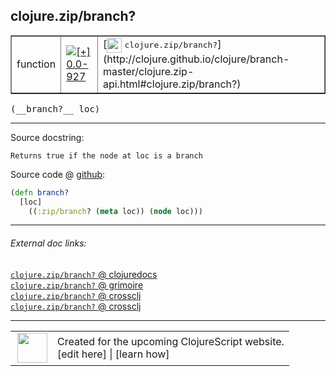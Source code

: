 ## clojure.zip/branch?



 <table border="1">
<tr>
<td>function</td>
<td><a href="https://github.com/cljsinfo/cljs-api-docs/tree/0.0-927"><img valign="middle" alt="[+] 0.0-927" title="Added in 0.0-927" src="https://img.shields.io/badge/+-0.0--927-lightgrey.svg"></a> </td>
<td>
[<img height="24px" valign="middle" src="http://i.imgur.com/1GjPKvB.png"> <samp>clojure.zip/branch?</samp>](http://clojure.github.io/clojure/branch-master/clojure.zip-api.html#clojure.zip/branch?)
</td>
</tr>
</table>


 <samp>
(__branch?__ loc)<br>
</samp>

---





Source docstring:

```
Returns true if the node at loc is a branch
```


Source code @ [github](https://github.com/clojure/clojurescript/blob/r2755/src/cljs/clojure/zip.cljs#L64-L67):

```clj
(defn branch?
  [loc]
    ((:zip/branch? (meta loc)) (node loc)))
```

<!--
Repo - tag - source tree - lines:

 <pre>
clojurescript @ r2755
└── src
    └── cljs
        └── clojure
            └── <ins>[zip.cljs:64-67](https://github.com/clojure/clojurescript/blob/r2755/src/cljs/clojure/zip.cljs#L64-L67)</ins>
</pre>

-->

---



###### External doc links:

[`clojure.zip/branch?` @ clojuredocs](http://clojuredocs.org/clojure.zip/branch_q)<br>
[`clojure.zip/branch?` @ grimoire](http://conj.io/store/v1/org.clojure/clojure/1.7.0-beta3/clj/clojure.zip/branch%3F/)<br>
[`clojure.zip/branch?` @ crossclj](http://crossclj.info/fun/clojure.zip/branch%3F.html)<br>
[`clojure.zip/branch?` @ crossclj](http://crossclj.info/fun/clojure.zip.cljs/branch%3F.html)<br>

---

 <table>
<tr><td>
<img valign="middle" align="right" width="48px" src="http://i.imgur.com/Hi20huC.png">
</td><td>
Created for the upcoming ClojureScript website.<br>
[edit here] | [learn how]
</td></tr></table>

[edit here]:https://github.com/cljsinfo/cljs-api-docs/blob/master/cljsdoc/clojure.zip_branchQMARK.cljsdoc
[learn how]:https://github.com/cljsinfo/cljs-api-docs/wiki/cljsdoc-files

<!--

This information was too distracting to show to readers, but I'll leave it
commented here since it is helpful to:

- pretty-print the data used to generate this document
- and show how to retrieve that data



The API data for this symbol:

```clj
{:ns "clojure.zip",
 :name "branch?",
 :signature ["[loc]"],
 :history [["+" "0.0-927"]],
 :type "function",
 :full-name-encode "clojure.zip_branchQMARK",
 :source {:code "(defn branch?\n  [loc]\n    ((:zip/branch? (meta loc)) (node loc)))",
          :title "Source code",
          :repo "clojurescript",
          :tag "r2755",
          :filename "src/cljs/clojure/zip.cljs",
          :lines [64 67]},
 :full-name "clojure.zip/branch?",
 :clj-symbol "clojure.zip/branch?",
 :docstring "Returns true if the node at loc is a branch"}

```

Retrieve the API data for this symbol:

```clj
;; from Clojure REPL
(require '[clojure.edn :as edn])
(-> (slurp "https://raw.githubusercontent.com/cljsinfo/cljs-api-docs/catalog/cljs-api.edn")
    (edn/read-string)
    (get-in [:symbols "clojure.zip/branch?"]))
```

-->
